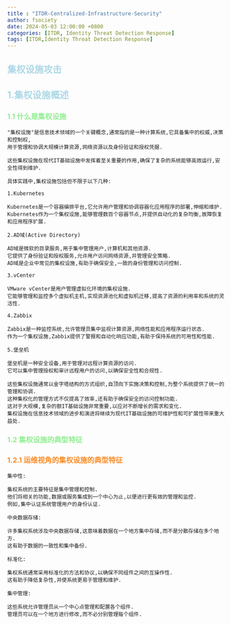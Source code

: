 ```yaml
---
title : "ITDR-Centralized-Infrastructure-Security"
author: fsociety
date: 2024-05-03 12:00:00 +0800
categories: [ITDR, Identity Threat Detection Response]
tags: [ITDR,Identity Threat Detection Response]
---
```


## <span style="color:lightblue">集权设施攻击</span>
## <span style="color:lightblue">1.集权设施概述</span>

### <span style="color:lightgreen">1.1 什么是集权设施</span>

```
"集权设施"是信息技术领域的一个关键概念,通常指的是一种计算系统,它具备集中的权威,决策和控制权,
用于管理和协调大规模计算资源,网络资源以及身份验证和授权凭据.

这些集权设施在现代IT基础设施中发挥着至关重要的作用,确保了复杂的系统能够高效运行,安全性得到维护.

具体实践中,集权设施包括但不限于以下几种:

1.Kubernetes

Kubernetes是一个容器编排平台,它允许用户管理和协调容器化应用程序的部署,伸缩和维护.
Kubernetes作为一个集权设施,能够管理数百个容器节点,并提供自动化的复杂均衡,故障恢复和应用程序扩展.

2.AD域(Active Directory)

AD域是微软的目录服务,用于集中管理用户,计算机和其他资源.
它提供了身份验证和授权服务,允许用户访问网络资源,并管理安全策略.
AD域是企业中常见的集权设施,有助于确保安全,一致的身份管理和访问控制.

3.vCenter

VMware vCenter是用户管理虚拟化环境的集权设施.
它能够管理和监控多个虚拟机主机,实现资源池化和虚拟机迁移,提高了资源的利用率和系统的灵活性.

4.Zabbix

Zabbix是一种监控系统,允许管理员集中监视计算资源,网络性能和应用程序运行状态.
作为一个集权设施,Zabbix提供了警报和自动化响应功能,有助于保持系统的可用性和性能.

5.堡垒机

堡垒机是一种安全设备,用于管理对远程计算资源的访问.
它可以集中管理授权和审计远程用户的访问,以确保安全性和合规性.

这些集权设施通常以金字塔结构的方式组织,自顶向下实施决策和控制,为整个系统提供了统一的管理和协调.
这种集权化的管理方式不仅提高了效率,还有助于确保安全的访问控制功能.
这对于大规模,复杂的额IT基础设施非常重要,以应对不断增长的需求和变化.
集权设施在信息技术领域的进步和演进将继续为现代IT基础设施的可维护性和可扩展性带来重大益处.
```

### <span style="color:lightgreen">1.2 集权设施的典型特征</span>
### <span style="color:#F98B26">1.2.1 运维视角的集权设施的典型特征</span>

```
集中性:

集权系统的主要特征是集中管理和控制.
他们将相关的功能,数据或服务集成到一个中心为止,以便进行更有效的管理和监控.
例如,集中认证系统管理用户的身份认证.

中央数据存储:

许多集权系统涉及中央数据存储,这意味着数据在一个地方集中存储,而不是分散存储在多个地方.
这有助于数据的一致性和集中备份.

标准化:

集权系统通常采用标准化的方法和协议,以确保不同组件之间的互操作性.
这有助于降低复杂性,并使系统更易于管理和维护.

集中管理:

这些系统允许管理员从一个中心点管理和配置各个组件.
管理员可以在一个地方进行修改,而不必分别管理每个组件.
```
